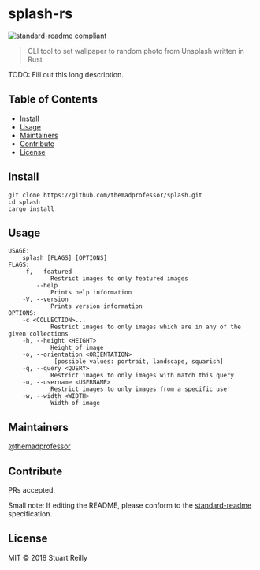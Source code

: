 # splash-rs

[![standard-readme compliant](https://img.shields.io/badge/standard--readme-OK-green.svg?style=flat-square)](https://github.com/RichardLitt/standard-readme)

> CLI tool to set wallpaper to random photo from Unsplash written in Rust

TODO: Fill out this long description.

## Table of Contents

- [Install](#install)
- [Usage](#usage)
- [Maintainers](#maintainers)
- [Contribute](#contribute)
- [License](#license)

## Install

```
git clone https://github.com/themadprofessor/splash.git
cd splash
cargo install
```

## Usage

```
USAGE:
    splash [FLAGS] [OPTIONS]
FLAGS:
    -f, --featured
            Restrict images to only featured images
        --help
            Prints help information
    -V, --version
            Prints version information
OPTIONS:
    -c <COLLECTION>...
            Restrict images to only images which are in any of the given collections
    -h, --height <HEIGHT>
            Height of image
    -o, --orientation <ORIENTATION>
             [possible values: portrait, landscape, squarish]
    -q, --query <QUERY>
            Restrict images to only images with match this query
    -u, --username <USERNAME>
            Restrict images to only images from a specific user
    -w, --width <WIDTH>
            Width of image
```

## Maintainers

[@themadprofessor](https://github.com/themadprofessor)

## Contribute

PRs accepted.

Small note: If editing the README, please conform to the [standard-readme](https://github.com/RichardLitt/standard-readme) specification.

## License

MIT © 2018 Stuart Reilly
